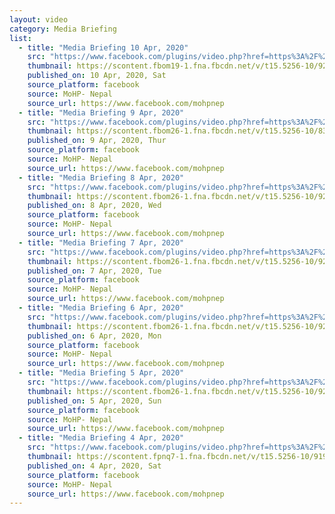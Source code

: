 ```yaml
---
layout: video
category: Media Briefing
list:
  - title: "Media Briefing 10 Apr, 2020"
    src: "https://www.facebook.com/plugins/video.php?href=https%3A%2F%2Fwww.facebook.com%2Fmohpnep%2Fvideos%2F227717545099731%2F&show_text=0"
    thumbnail: https://scontent.fbom19-1.fna.fbcdn.net/v/t15.5256-10/92389483_227729111765241_5122646792889958400_n.jpg?_nc_cat=101&_nc_sid=f2c4d5&_nc_ohc=kJlkm0ObWwAAX-6YLUC&_nc_ht=scontent.fbom19-1.fna&oh=7b82d4d816b85c36bb770a76513df52a&oe=5EB6E4F6
    published_on: 10 Apr, 2020, Sat
    source_platform: facebook
    source: MoHP- Nepal
    source_url: https://www.facebook.com/mohpnep
  - title: "Media Briefing 9 Apr, 2020"
    src: "https://www.facebook.com/plugins/video.php?href=https%3A%2F%2Fwww.facebook.com%2Fmohpnep%2Fvideos%2F638120640302120%2F&show_text=0"
    thumbnail: https://scontent.fbom26-1.fna.fbcdn.net/v/t15.5256-10/83932475_638123500301834_6833379318253486080_n.jpg?_nc_cat=105&_nc_sid=f2c4d5&_nc_ohc=FzNsc7AJo_8AX8g8tNl&_nc_ht=scontent.fbom26-1.fna&oh=2444009a39d02e2d8fe5ce7a6416e3b1&oe=5EB7072B
    published_on: 9 Apr, 2020, Thur
    source_platform: facebook
    source: MoHP- Nepal
    source_url: https://www.facebook.com/mohpnep
  - title: "Media Briefing 8 Apr, 2020"
    src: "https://www.facebook.com/plugins/video.php?href=https%3A%2F%2Fwww.facebook.com%2Fmohpnep%2Fvideos%2F208748627241423%2F&show_text=0"
    thumbnail: https://scontent.fbom26-1.fna.fbcdn.net/v/t15.5256-10/92366332_208757787240507_7314997653538865152_n.jpg?_nc_cat=107&_nc_sid=f2c4d5&_nc_ohc=0JvvrYhk7woAX8RWUo7&_nc_ht=scontent.fbom26-1.fna&oh=757aec9b97c8c97d149abd127164f584&oe=5EB6D8E9
    published_on: 8 Apr, 2020, Wed
    source_platform: facebook
    source: MoHP- Nepal
    source_url: https://www.facebook.com/mohpnep
  - title: "Media Briefing 7 Apr, 2020"
    src: "https://www.facebook.com/plugins/video.php?href=https%3A%2F%2Fwww.facebook.com%2Fmohpnep%2Fvideos%2F644724216105677%2F&show_text=0"
    thumbnail: https://scontent.fbom26-1.fna.fbcdn.net/v/t15.5256-10/92088039_644734672771298_3834476248441028608_n.jpg?_nc_cat=109&_nc_sid=f2c4d5&_nc_ohc=W1VilLLPRe0AX-t_qCB&_nc_ht=scontent.fbom26-1.fna&oh=70004b7e58c504a41ee3ff713d3231a4&oe=5EB4A447
    published_on: 7 Apr, 2020, Tue
    source_platform: facebook
    source: MoHP- Nepal
    source_url: https://www.facebook.com/mohpnep
  - title: "Media Briefing 6 Apr, 2020"
    src: "https://www.facebook.com/plugins/video.php?href=https%3A%2F%2Fwww.facebook.com%2Fmohpnep%2Fvideos%2F1672088549597980%2F&show_text=0"
    thumbnail: https://scontent.fbom26-1.fna.fbcdn.net/v/t15.5256-10/92507481_1672115616261940_2889524967341293568_n.jpg?_nc_cat=104&_nc_sid=f2c4d5&_nc_ohc=qydgudaLX4sAX-vkRJX&_nc_ht=scontent.fbom26-1.fna&oh=cdbe2e01bbb8b63045be0e44a0d7d3ad&oe=5EB4B679
    published_on: 6 Apr, 2020, Mon
    source_platform: facebook
    source: MoHP- Nepal
    source_url: https://www.facebook.com/mohpnep
  - title: "Media Briefing 5 Apr, 2020"
    src: "https://www.facebook.com/plugins/video.php?href=https%3A%2F%2Fwww.facebook.com%2Fmohpnep%2Fvideos%2F1312956138897467%2F&show_text=0"
    thumbnail: https://scontent.fbom26-1.fna.fbcdn.net/v/t15.5256-10/92028299_1312973635562384_4615497827672391680_n.jpg?_nc_cat=105&_nc_sid=f2c4d5&_nc_ohc=uc5h1Xgj0-0AX8yB3FD&_nc_ht=scontent.fbom26-1.fna&oh=609229834fbc17105eae8735b4462f4a&oe=5EB4F9E8
    published_on: 5 Apr, 2020, Sun
    source_platform: facebook
    source: MoHP- Nepal
    source_url: https://www.facebook.com/mohpnep
  - title: "Media Briefing 4 Apr, 2020"
    src: "https://www.facebook.com/plugins/video.php?href=https%3A%2F%2Fwww.facebook.com%2Fmohpnep%2Fvideos%2F930434130745252%2F&show_text=0"
    thumbnail: https://scontent.fpnq7-1.fna.fbcdn.net/v/t15.5256-10/91960359_930447437410588_2935534632701001728_n.jpg?_nc_cat=1&_nc_sid=f2c4d5&_nc_ohc=JJVIm6nddXsAX8dPKe5&_nc_ht=scontent.fpnq7-1.fna&oh=9ff38bac7b14a59525094927549c71cf&oe=5EAC8D4C
    published_on: 4 Apr, 2020, Sat
    source_platform: facebook
    source: MoHP- Nepal
    source_url: https://www.facebook.com/mohpnep
---
```

